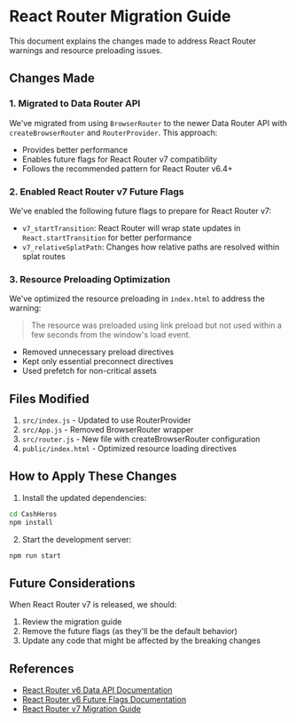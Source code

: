 # React Router Migration Guide

This document explains the changes made to address React Router warnings and resource preloading issues.

## Changes Made

### 1. Migrated to Data Router API

We've migrated from using `BrowserRouter` to the newer Data Router API with `createBrowserRouter` and `RouterProvider`. This approach:

- Provides better performance
- Enables future flags for React Router v7 compatibility
- Follows the recommended pattern for React Router v6.4+

### 2. Enabled React Router v7 Future Flags

We've enabled the following future flags to prepare for React Router v7:

- `v7_startTransition`: React Router will wrap state updates in `React.startTransition` for better performance
- `v7_relativeSplatPath`: Changes how relative paths are resolved within splat routes

### 3. Resource Preloading Optimization

We've optimized the resource preloading in `index.html` to address the warning:

> The resource was preloaded using link preload but not used within a few seconds from the window's load event.

- Removed unnecessary preload directives
- Kept only essential preconnect directives
- Used prefetch for non-critical assets

## Files Modified

1. `src/index.js` - Updated to use RouterProvider
2. `src/App.js` - Removed BrowserRouter wrapper
3. `src/router.js` - New file with createBrowserRouter configuration
4. `public/index.html` - Optimized resource loading directives

## How to Apply These Changes

1. Install the updated dependencies:

```bash
cd CashHeros
npm install
```

2. Start the development server:

```bash
npm run start
```

## Future Considerations

When React Router v7 is released, we should:

1. Review the migration guide
2. Remove the future flags (as they'll be the default behavior)
3. Update any code that might be affected by the breaking changes

## References

- [React Router v6 Data API Documentation](https://reactrouter.com/en/main/routers/create-browser-router)
- [React Router v6 Future Flags Documentation](https://reactrouter.com/v6/upgrading/future)
- [React Router v7 Migration Guide](https://reactrouter.com/v6/upgrading/v7)
